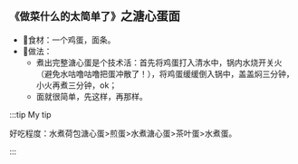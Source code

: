 ## `《做菜什么的太简单了》`之溏心蛋面
- 🥣食材：一个鸡蛋，面条。
- 🥣做法：
  - 煮出完整溏心蛋是个技术活：首先将鸡蛋打入清水中，锅内水烧开关火（避免水咕噜咕噜把蛋冲散了！），将鸡蛋缓缓倒入锅中，盖盖焖三分钟，小火再煮三分钟，ok；
  - 面就很简单，先这样，再那样。
   
:::tip My tip

好吃程度：水煮荷包溏心蛋>煎蛋>水煮溏心蛋>茶叶蛋>水煮蛋。

:::
